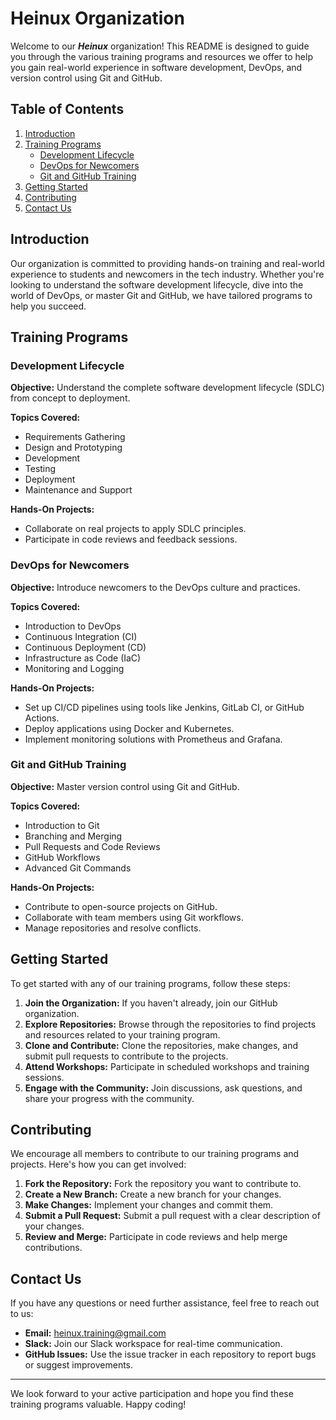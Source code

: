 # Heinux Organization

Welcome to our ***Heinux*** organization! This README is designed to guide you through the various training programs and resources we offer to help you gain real-world experience in software development, DevOps, and version control using Git and GitHub.

## Table of Contents

1. [Introduction](#introduction)
2. [Training Programs](#training-programs)
   - [Development Lifecycle](#development-lifecycle)
   - [DevOps for Newcomers](#devops-for-newcomers)
   - [Git and GitHub Training](#git-and-github-training)
3. [Getting Started](#getting-started)
4. [Contributing](#contributing)
5. [Contact Us](#contact-us)

## Introduction

Our organization is committed to providing hands-on training and real-world experience to students and newcomers in the tech industry. Whether you're looking to understand the software development lifecycle, dive into the world of DevOps, or master Git and GitHub, we have tailored programs to help you succeed.

## Training Programs

### Development Lifecycle

**Objective:** Understand the complete software development lifecycle (SDLC) from concept to deployment.

**Topics Covered:**
- Requirements Gathering
- Design and Prototyping
- Development
- Testing
- Deployment
- Maintenance and Support

**Hands-On Projects:**
- Collaborate on real projects to apply SDLC principles.
- Participate in code reviews and feedback sessions.

### DevOps for Newcomers

**Objective:** Introduce newcomers to the DevOps culture and practices.

**Topics Covered:**
- Introduction to DevOps
- Continuous Integration (CI)
- Continuous Deployment (CD)
- Infrastructure as Code (IaC)
- Monitoring and Logging

**Hands-On Projects:**
- Set up CI/CD pipelines using tools like Jenkins, GitLab CI, or GitHub Actions.
- Deploy applications using Docker and Kubernetes.
- Implement monitoring solutions with Prometheus and Grafana.

### Git and GitHub Training

**Objective:** Master version control using Git and GitHub.

**Topics Covered:**
- Introduction to Git
- Branching and Merging
- Pull Requests and Code Reviews
- GitHub Workflows
- Advanced Git Commands

**Hands-On Projects:**
- Contribute to open-source projects on GitHub.
- Collaborate with team members using Git workflows.
- Manage repositories and resolve conflicts.

## Getting Started

To get started with any of our training programs, follow these steps:

1. **Join the Organization:** If you haven't already, join our GitHub organization.
2. **Explore Repositories:** Browse through the repositories to find projects and resources related to your training program.
3. **Clone and Contribute:** Clone the repositories, make changes, and submit pull requests to contribute to the projects.
4. **Attend Workshops:** Participate in scheduled workshops and training sessions.
5. **Engage with the Community:** Join discussions, ask questions, and share your progress with the community.

## Contributing

We encourage all members to contribute to our training programs and projects. Here's how you can get involved:

1. **Fork the Repository:** Fork the repository you want to contribute to.
2. **Create a New Branch:** Create a new branch for your changes.
3. **Make Changes:** Implement your changes and commit them.
4. **Submit a Pull Request:** Submit a pull request with a clear description of your changes.
5. **Review and Merge:** Participate in code reviews and help merge contributions.

## Contact Us

If you have any questions or need further assistance, feel free to reach out to us:

- **Email:** heinux.training@gmail.com
- **Slack:** Join our Slack workspace for real-time communication.
- **GitHub Issues:** Use the issue tracker in each repository to report bugs or suggest improvements.

---

We look forward to your active participation and hope you find these training programs valuable. Happy coding!
